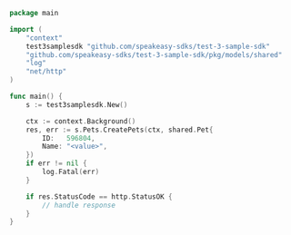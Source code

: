 <!-- Start SDK Example Usage [usage] -->
```go
package main

import (
	"context"
	test3samplesdk "github.com/speakeasy-sdks/test-3-sample-sdk"
	"github.com/speakeasy-sdks/test-3-sample-sdk/pkg/models/shared"
	"log"
	"net/http"
)

func main() {
	s := test3samplesdk.New()

	ctx := context.Background()
	res, err := s.Pets.CreatePets(ctx, shared.Pet{
		ID:   596804,
		Name: "<value>",
	})
	if err != nil {
		log.Fatal(err)
	}

	if res.StatusCode == http.StatusOK {
		// handle response
	}
}

```
<!-- End SDK Example Usage [usage] -->